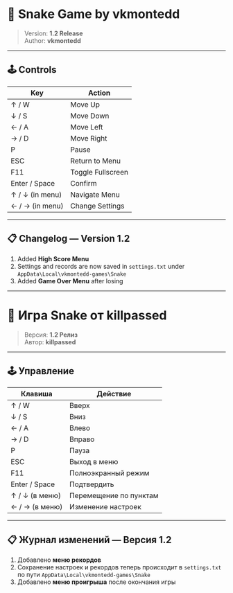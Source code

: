 # 🐍 Snake Game by vkmontedd

> Version: **1.2 Release**  
> Author: **vkmontedd**

---

## 🕹️ Controls

| Key | Action |
|------|--------|
| ↑ / W | Move Up |
| ↓ / S | Move Down |
| ← / A | Move Left |
| → / D | Move Right |
| P | Pause |
| ESC | Return to Menu |
| F11 | Toggle Fullscreen |
| Enter / Space | Confirm |
| ↑ / ↓ (in menu) | Navigate Menu |
| ← / → (in menu) | Change Settings |

---

## 📋 Changelog — Version 1.2

1. Added **High Score Menu**  
2. Settings and records are now saved in `settings.txt` under `AppData\Local\vkmontedd-games\Snake`  
3. Added **Game Over Menu** after losing  

---

# 🐍 Игра Snake от killpassed

> Версия: **1.2 Релиз**  
> Автор: **killpassed**

---

## 🕹️ Управление

| Клавиша | Действие |
|----------|-----------|
| ↑ / W | Вверх |
| ↓ / S | Вниз |
| ← / A | Влево |
| → / D | Вправо |
| P | Пауза |
| ESC | Выход в меню |
| F11 | Полноэкранный режим |
| Enter / Space | Подтвердить |
| ↑ / ↓ (в меню) | Перемещение по пунктам |
| ← / → (в меню) | Изменение настроек |

---

## 📋 Журнал изменений — Версия 1.2

1. Добавлено **меню рекордов**  
2. Сохранение настроек и рекордов теперь происходит в `settings.txt` по пути `AppData\Local\vkmontedd-games\Snake`  
3. Добавлено **меню проигрыша** после окончания игры  
